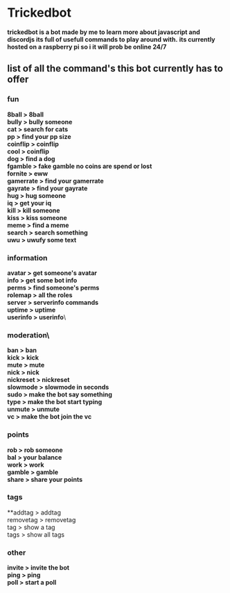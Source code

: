 # Trickedbot
**trickedbot is a bot made by me to learn more about javascript and discordjs its full of usefull commands to play around with.**
**its currently hosted on a raspberry pi so i it will prob be online 24/7**
## list of all the command's this bot currently has to offer


### fun
**8ball > 8ball\
bully > bully someone\
cat > search for cats\
pp > find your pp size\
coinflip > coinflip\
cool > coinflip\
dog > find a dog\
fgamble > fake gamble no coins are spend or lost\
fornite > eww\
gamerrate > find your gamerrate\
gayrate > find your gayrate\
hug > hug someone\
iq > get your iq\
kill > kill someone\
kiss > kiss someone\
meme > find a meme\
search > search something\
uwu > uwufy some text**
### information
**avatar > get someone's avatar\
info > get some bot info \
perms > find someone's perms\
rolemap > all the roles\
server > serverinfo commands\
uptime > uptime\
userinfo > userinfo**\
### moderation\
**ban > ban\
kick > kick\
mute > mute\
nick > nick\
nickreset > nickreset\
slowmode > slowmode in seconds\
sudo > make the bot say something\
type > make the bot start typing\
unmute > unmute\
vc > make the bot join the vc**
### points
**rob > rob someone\
bal > your balance\
work > work\
gamble > gamble\
share > share your points**
### tags
**addtag > addtag\
removetag > removetag\
tag > show a tag\
tags > show all tags
### other
**invite > invite the bot\
ping > ping\
poll > start a poll**
